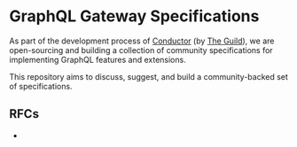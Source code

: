 # GraphQL Gateway Specifications 

As part of the development process of [Conductor](https://the-guild.dev/graphql/gateway) (by [The Guild](https://the-guild.dev/)), we are open-sourcing and building a collection of community specifications for implementing GraphQL features and extensions.

This repository aims to discuss, suggest, and build a community-backed set of specifications.

## RFCs 

- 
